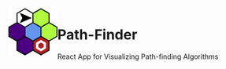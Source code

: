 <img width=100 heigth=100 align="left" src="/public/android-chrome-192x192.png" href="https://youngmg1995.github.io/Path-Finding-App/">
 
# Path-Finder
React App for Visualizing Path-finding Algorithms
